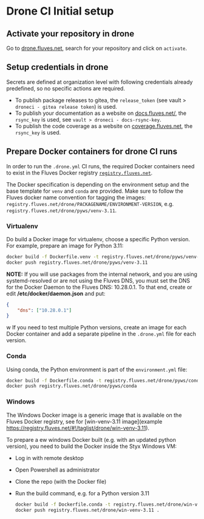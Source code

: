 # Drone CI Initial setup

## Activate your repository in drone

Go to [drone.fluves.net](https://drone.fluves.net), search for your repository and click on `activate`.

## Setup credentials in drone

Secrets are defined at organization level with following credentials already predefined, so no specific actions are required.

- To publish package releases to gitea, the `release_token` (see vault > `droneci - gitea release token`) is used.
- To publish your documentation as a website on [docs.fluves.net/](https://docs.fluves.net/), the `rsync_key` is used, see `vault > droneci - docs-rsync-key`.
- To publish the code coverage as a website on [coverage.fluves.net](https://coverage.fluves.net/), the `rsync_key` is used.

## Prepare Docker containers for drone CI runs

In order to run the `.drone.yml` CI runs, the required Docker containers need to exist in the
Fluves Docker registry [`registry.fluves.net`](https://registry.fluves.net/v2/_catalog).

The Docker specification is depending on the environment setup and the base template for `venv` and `conda`
are provided. Make sure to follow the Fluves docker name convention for tagging the
images: `registry.fluves.net/drone/PACKAGENAME/ENVIRONMENT-VERSION`, e.g. `registry.fluves.net/drone/pyws/venv-3.11`.

### Virtualenv

Do build a Docker image for virtualenv, choose a specific Python version. For example, prepare an image for Python 3.11:

```bash
docker build -f Dockerfile.venv -t registry.fluves.net/drone/pyws/venv-3.11 --build-arg "PYTHON_VERSION=3.11" .
docker push registry.fluves.net/drone/pyws/venv-3.11
```

**NOTE:** If you will use packages from the internal network, and you are using systemd-resolved or are not using the Fluves DNS, you must set the DNS for the Docker Daemon to the Fluves DNS: 10.28.0.1. To that end, create or edit **/etc/docker/daemon.json** and put:

```json
{
    "dns": ["10.28.0.1"]
}
```
w
If you need to test multiple Python versions, create an image for each Docker container and add a separate pipeline in
the `.drone.yml` file for each version.

### Conda

Using conda, the Python environment is part of the `environment.yml` file:

```bash
docker build -f Dockerfile.conda -t registry.fluves.net/drone/pyws/conda .
docker push registry.fluves.net/drone/pyws/conda
```

### Windows

The Windows Docker image is a generic image that is available on the Fluves Docker registry, see for [win-venv-3.11 image](example https://registry.fluves.net/#!/taglist/drone/win-venv-3.11).

To prepare a ew windows Docker built (e.g. with an updated python version), you need to build the Docker inside the Styx Windows VM:

- Log in with remote desktop
- Open Powershell as administrator
- Clone the repo (with the Docker file)
- Run the build command, e.g. for a Python version 3.11

  ```bash
  docker build -f Dockerfile.conda -t registry.fluves.net/drone/win-venv-3.11 .
  docker push registry.fluves.net/drone/win-venv-3.11 .
  ```
